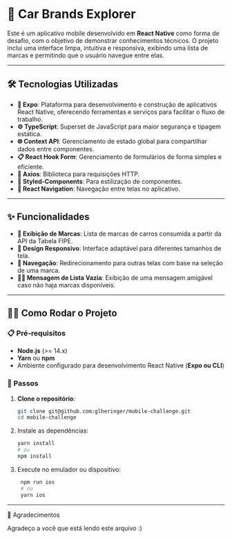 # 🚗 Car Brands Explorer

Este é um aplicativo mobile desenvolvido em **React Native** como forma de desafio, com o objetivo de demonstrar conhecimentos técnicos. O projeto inclui uma interface limpa, intuitiva e responsiva, exibindo uma lista de marcas e permitindo que o usuário navegue entre elas.

---

## 🛠 Tecnologias Utilizadas

- **📱 Expo**: Plataforma para desenvolvimento e construção de aplicativos React Native, oferecendo ferramentas e serviços para facilitar o fluxo de trabalho.
- **⚙️ TypeScript**: Superset de JavaScript para maior segurança e tipagem estática.
- **🌐 Context API**: Gerenciamento de estado global para compartilhar dados entre componentes.
- **📋 React Hook Form**: Gerenciamento de formulários de forma simples e eficiente.
- **🔗 Axios**: Biblioteca para requisições HTTP.
- **🎨 Styled-Components**: Para estilização de componentes.
- **🚦 React Navigation**: Navegação entre telas no aplicativo.

---

## ✨ Funcionalidades

- **📜 Exibição de Marcas**: Lista de marcas de carros consumida a partir da API da Tabela FIPE.
- **📱 Design Responsivo**: Interface adaptável para diferentes tamanhos de tela.
- **🧭 Navegação**: Redirecionamento para outras telas com base na seleção de uma marca.
- **🙅‍♂️ Mensagem de Lista Vazia**: Exibição de uma mensagem amigável caso não haja marcas disponíveis.

---

## 🏃‍♂️ Como Rodar o Projeto

### 📋 Pré-requisitos

- **Node.js** (>= 14.x)
- **Yarn** ou **npm**
- Ambiente configurado para desenvolvimento React Native (**Expo ou CLI**)

### 🚀 Passos

1. **Clone o repositório**:
   ```bash
   git clone git@github.com:glheringer/mobile-challenge.git
   cd mobile-challenge

2. Instale as dependências:
    ```bash
    yarn install
    # ou
    npm install

3. Execute no emulador ou dispositivo:
   ```bash
    npm run ios
    # ou
    yarn ios

---
🙏 Agradecimentos

Agradeço a você que está lendo este arquivo :)
